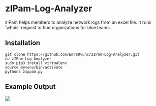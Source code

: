 # zIPam-Log-Analyzer
zIPam helps members to analyze network logs from an excel file. It runs 'whois' request to find organizations for blue teams.

## Installation
```
git clone https://github.com/EmreOvunc/zIPam-Log-Analyzer.git
cd zIPam-Log-Analyzer
sudo pip3 install virtualenv
source myvenv/bin/activate
python3 zippam.py
```

## Example Output

![](https://emreovunc.com/projects/zippam_console.png)
